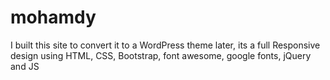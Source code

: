 # mohamdy
I built this site to convert it to a WordPress theme later, its a full Responsive design using HTML, CSS, Bootstrap, font awesome, google fonts, jQuery and JS
